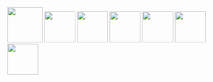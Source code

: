 <img src="https://cdn.jsdelivr.net/gh/devicons/devicon@latest/icons/php/php-original.svg" width="80" height="80"/> <img loading="lazy" src="https://cdn.jsdelivr.net/gh/devicons/devicon@latest/icons/laravel/laravel-original.svg" width="70" height="70"/> <img loading="lazy" src="https://cdn.jsdelivr.net/gh/devicons/devicon@latest/icons/insomnia/insomnia-original.svg" width="70" height="70"/> <img loading="lazy" src="https://cdn.jsdelivr.net/gh/devicons/devicon@latest/icons/mysql/mysql-original.svg" width="70" height="70"/> <img loading="lazy" src="https://cdn.jsdelivr.net/gh/devicons/devicon@latest/icons/bootstrap/bootstrap-original-wordmark.svg" width="70" height="70"/> <img loading="lazy" src="https://cdn.jsdelivr.net/gh/devicons/devicon@latest/icons/html5/html5-original-wordmark.svg" width="70" height="70"/><img loading="lazy" src="https://cdn.jsdelivr.net/gh/devicons/devicon@latest/icons/css3/css3-original-wordmark.svg" width="70" height="70"/>          
          

          
          
          
          
